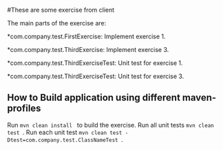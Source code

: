 #These are some exercise from client

The main parts of the exercise are:

*com.company.test.FirstExercise: Implement exercise 1.
    
*com.company.test.ThirdExercise: Implement exercise 3.

*com.company.test.ThirdExerciseTest: Unit test for exercise 1.
    
*com.company.test.ThirdExerciseTest: Unit test for exercise 3.


## How to Build application using different maven-profiles
Run ``mvn clean install `` to build the exercise.
Run all unit tests ``mvn clean test ``.
Run each unit test ``mvn clean test -Dtest=com.company.test.ClassNameTest ``.
